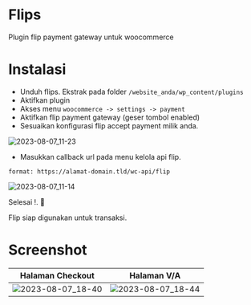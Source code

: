 # Flips
Plugin flip payment gateway untuk woocommerce

# Instalasi

* Unduh flips. Ekstrak pada folder `/website_anda/wp_content/plugins`
* Aktifkan plugin
* Akses menu `woocommerce -> settings -> payment`
* Aktifkan flip payment gateway (geser tombol enabled)
* Sesuaikan konfigurasi flip accept payment milik anda.

![2023-08-07_11-23](https://github.com/brain90/flips/assets/858382/bb9ad342-9de6-4b45-806c-cf75ca8672f9)


* Masukkan callback url pada menu kelola api flip.

`format: https://alamat-domain.tld/wc-api/flip`

![2023-08-07_11-14](https://github.com/brain90/flips/assets/858382/aa331dc5-bb43-48a2-a7b6-447ce96b53c4)

Selesai !. 🎉 

Flip siap digunakan untuk transaksi.

# Screenshot

Halaman Checkout           |  Halaman V/A
:-------------------------:|:-------------------------:
![2023-08-07_18-40](https://github.com/brain90/flips/assets/858382/fb513135-9b97-426f-89e8-6b9e8d4e5aec) | ![2023-08-07_18-44](https://github.com/brain90/flips/assets/858382/129b7870-9ac9-426d-a788-3f6d3ba32170)
